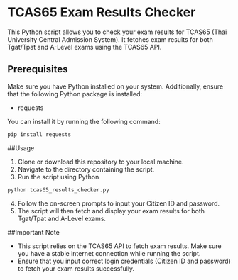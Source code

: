 # TCAS65 Exam Results Checker

This Python script allows you to check your exam results for TCAS65 (Thai University Central Admission System). It fetches exam results for both Tgat/Tpat and A-Level exams using the TCAS65 API.

## Prerequisites

Make sure you have Python installed on your system. Additionally, ensure that the following Python package is installed:

- requests

You can install it by running the following command:

```bash
pip install requests
```

##Usage
1. Clone or download this repository to your local machine.
2. Navigate to the directory containing the script.
3. Run the script using Python
```bash
python tcas65_results_checker.py
```
4. Follow the on-screen prompts to input your Citizen ID and password.
5. The script will then fetch and display your exam results for both Tgat/Tpat and A-Level exams.

##Important Note
- This script relies on the TCAS65 API to fetch exam results. Make sure you have a stable internet connection while running the script.
- Ensure that you input correct login credentials (Citizen ID and password) to fetch your exam results successfully.
